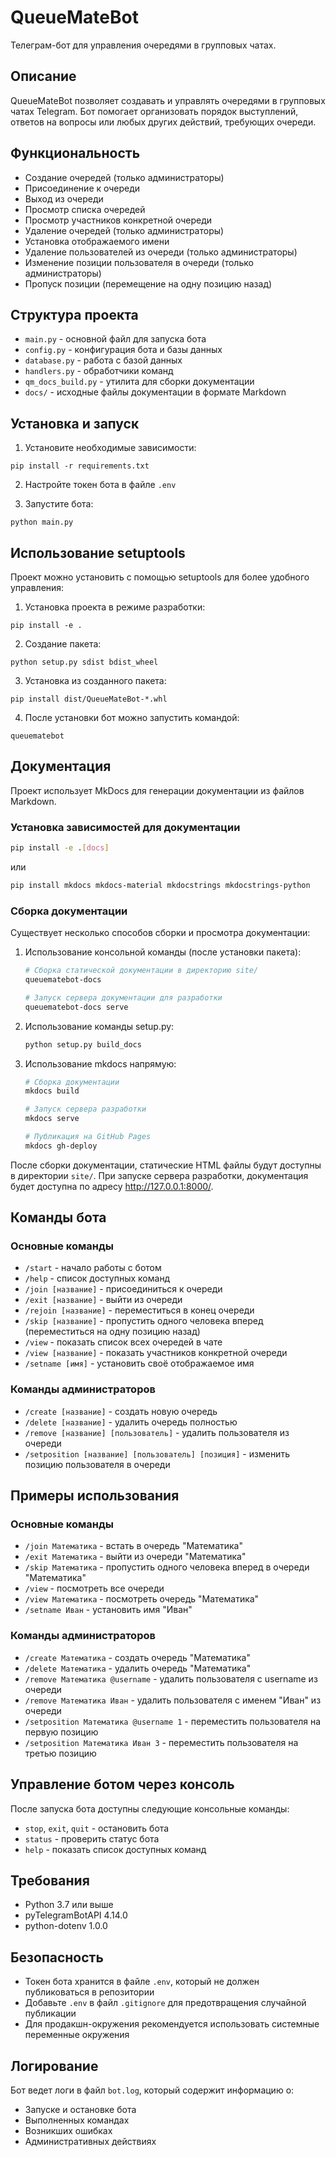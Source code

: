 # QueueMateBot

Телеграм-бот для управления очередями в групповых чатах.

## Описание

QueueMateBot позволяет создавать и управлять очередями в групповых чатах Telegram. Бот помогает организовать порядок выступлений, ответов на вопросы или любых других действий, требующих очереди.

## Функциональность

- Создание очередей (только администраторы)
- Присоединение к очереди
- Выход из очереди
- Просмотр списка очередей
- Просмотр участников конкретной очереди
- Удаление очередей (только администраторы)
- Установка отображаемого имени
- Удаление пользователей из очереди (только администраторы)
- Изменение позиции пользователя в очереди (только администраторы)
- Пропуск позиции (перемещение на одну позицию назад)

## Структура проекта

- `main.py` - основной файл для запуска бота
- `config.py` - конфигурация бота и базы данных
- `database.py` - работа с базой данных
- `handlers.py` - обработчики команд
- `qm_docs_build.py` - утилита для сборки документации
- `docs/` - исходные файлы документации в формате Markdown

## Установка и запуск

1. Установите необходимые зависимости:
```
pip install -r requirements.txt
```

2. Настройте токен бота в файле `.env`

3. Запустите бота:
```
python main.py
```

## Использование setuptools

Проект можно установить с помощью setuptools для более удобного управления:

1. Установка проекта в режиме разработки:
```
pip install -e .
```

2. Создание пакета:
```
python setup.py sdist bdist_wheel
```

3. Установка из созданного пакета:
```
pip install dist/QueueMateBot-*.whl
```

4. После установки бот можно запустить командой:
```
queuematebot
```

## Документация

Проект использует MkDocs для генерации документации из файлов Markdown.

### Установка зависимостей для документации

```bash
pip install -e .[docs]
```

или

```bash
pip install mkdocs mkdocs-material mkdocstrings mkdocstrings-python
```

### Сборка документации

Существует несколько способов сборки и просмотра документации:

1. Использование консольной команды (после установки пакета):
   ```bash
   # Сборка статической документации в директорию site/
   queuematebot-docs
   
   # Запуск сервера документации для разработки
   queuematebot-docs serve
   ```

2. Использование команды setup.py:
   ```bash
   python setup.py build_docs
   ```

3. Использование mkdocs напрямую:
   ```bash
   # Сборка документации
   mkdocs build
   
   # Запуск сервера разработки
   mkdocs serve
   
   # Публикация на GitHub Pages
   mkdocs gh-deploy
   ```

После сборки документации, статические HTML файлы будут доступны в директории `site/`. При запуске сервера разработки, документация будет доступна по адресу http://127.0.0.1:8000/.

## Команды бота

### Основные команды
- `/start` - начало работы с ботом
- `/help` - список доступных команд
- `/join [название]` - присоединиться к очереди
- `/exit [название]` - выйти из очереди
- `/rejoin [название]` - переместиться в конец очереди
- `/skip [название]` - пропустить одного человека вперед (переместиться на одну позицию назад)
- `/view` - показать список всех очередей в чате
- `/view [название]` - показать участников конкретной очереди
- `/setname [имя]` - установить своё отображаемое имя

### Команды администраторов
- `/create [название]` - создать новую очередь
- `/delete [название]` - удалить очередь полностью
- `/remove [название] [пользователь]` - удалить пользователя из очереди
- `/setposition [название] [пользователь] [позиция]` - изменить позицию пользователя в очереди

## Примеры использования

### Основные команды
- `/join Математика` - встать в очередь "Математика"
- `/exit Математика` - выйти из очереди "Математика"
- `/skip Математика` - пропустить одного человека вперед в очереди "Математика"
- `/view` - посмотреть все очереди
- `/view Математика` - посмотреть очередь "Математика"
- `/setname Иван` - установить имя "Иван"

### Команды администраторов
- `/create Математика` - создать очередь "Математика"
- `/delete Математика` - удалить очередь "Математика"
- `/remove Математика @username` - удалить пользователя с username из очереди
- `/remove Математика Иван` - удалить пользователя с именем "Иван" из очереди
- `/setposition Математика @username 1` - переместить пользователя на первую позицию
- `/setposition Математика Иван 3` - переместить пользователя на третью позицию

## Управление ботом через консоль

После запуска бота доступны следующие консольные команды:
- `stop`, `exit`, `quit` - остановить бота
- `status` - проверить статус бота
- `help` - показать список доступных команд

## Требования

- Python 3.7 или выше
- pyTelegramBotAPI 4.14.0
- python-dotenv 1.0.0

## Безопасность

- Токен бота хранится в файле `.env`, который не должен публиковаться в репозитории
- Добавьте `.env` в файл `.gitignore` для предотвращения случайной публикации
- Для продакшн-окружения рекомендуется использовать системные переменные окружения

## Логирование

Бот ведет логи в файл `bot.log`, который содержит информацию о:
- Запуске и остановке бота
- Выполненных командах
- Возникших ошибках
- Административных действиях